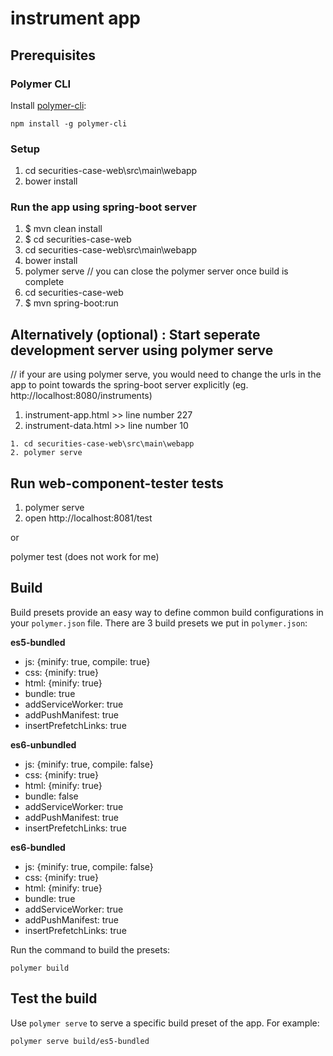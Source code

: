 # instrument app

## Prerequisites

### Polymer CLI

Install [polymer-cli](https://github.com/Polymer/polymer-cli):

    npm install -g polymer-cli

### Setup
   1. cd securities-case-web\src\main\webapp 
   2. bower install

### Run the app using spring-boot server

1. $ mvn clean install
2. $ cd securities-case-web
3. cd securities-case-web\src\main\webapp 
4. bower install
5. polymer serve                                // you can close the polymer server once build is complete
6. cd securities-case-web 
6. $ mvn spring-boot:run


## Alternatively (optional) : Start seperate development server using polymer serve
// if your are using polymer serve, you would need to change the urls in the app to point towards the spring-boot server explicitly (eg. http://localhost:8080/instruments)
  1. instrument-app.html >> line number 227
  2. instrument-data.html >> line number 10

    1. cd securities-case-web\src\main\webapp 
    2. polymer serve

## Run web-component-tester tests

1. polymer serve
2. open http://localhost:8081/test

or 

polymer test (does not work for me)

## Build

Build presets provide an easy way to define common build configurations in your `polymer.json` file. There are 3 build presets we put in `polymer.json`:

**es5-bundled**

- js: {minify: true, compile: true}
- css: {minify: true}
- html: {minify: true}
- bundle: true
- addServiceWorker: true
- addPushManifest: true
- insertPrefetchLinks: true

**es6-unbundled**

- js: {minify: true, compile: false}
- css: {minify: true}
- html: {minify: true}
- bundle: false
- addServiceWorker: true
- addPushManifest: true
- insertPrefetchLinks: true

**es6-bundled**

- js: {minify: true, compile: false}
- css: {minify: true}
- html: {minify: true}
- bundle: true
- addServiceWorker: true
- addPushManifest: true
- insertPrefetchLinks: true

Run the command to build the presets:

    polymer build

## Test the build

Use `polymer serve` to serve a specific build preset of the app. For example:

    polymer serve build/es5-bundled
